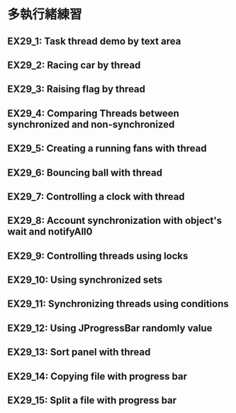 # 多執行緒練習

## EX29_1: Task thread demo by text area
## EX29_2: Racing car by thread
## EX29_3: Raising flag by thread
## EX29_4: Comparing Threads between synchronized and non-synchronized
## EX29_5: Creating a running fans with thread
## EX29_6: Bouncing ball with thread
## EX29_7: Controlling a clock with thread
## EX29_8: Account synchronization with object's wait and notifyAll0
## EX29_9: Controlling threads using locks 
## EX29_10: Using synchronized sets
## EX29_11: Synchronizing threads using conditions
## EX29_12: Using JProgressBar randomly value
## EX29_13: Sort panel with thread
## EX29_14: Copying file with progress bar
## EX29_15: Split a file with progress bar
